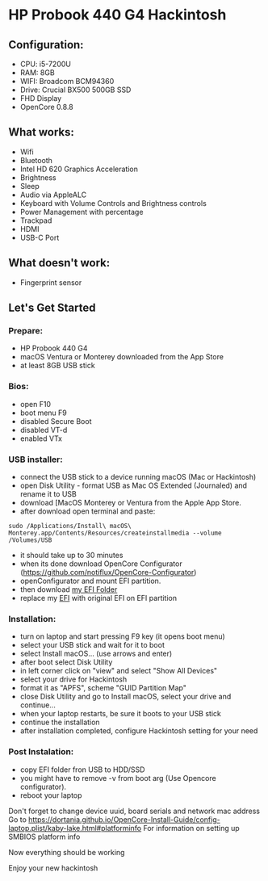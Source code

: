 # HP Probook 440 G4 Hackintosh

## Configuration:
- CPU: i5-7200U
- RAM: 8GB
- WIFI: Broadcom BCM94360
- Drive: Crucial BX500 500GB SSD
- FHD Display
- OpenCore 0.8.8
## What works:
- Wifi
- Bluetooth
- Intel HD 620 Graphics Acceleration
- Brightness
- Sleep
- Audio via AppleALC
- Keyboard with Volume Controls and Brightness controls
- Power Management with percentage
- Trackpad
- HDMI
- USB-C Port
## What doesn't work:
- Fingerprint sensor
## Let's Get Started
### Prepare:
- HP Probook 440 G4
- macOS Ventura or Monterey downloaded from the App Store
- at least 8GB USB stick
### Bios:
- open F10
- boot menu F9
- disabled Secure Boot
- disabled VT-d
- enabled VTx
### USB installer:
- connect the USB stick to a device running macOS (Mac or Hackintosh)
- open Disk Utility - format USB as Mac OS Extended (Journaled) and rename it to USB
- download [MacOS Monterey or Ventura from the Apple App Store.
- after download open terminal and paste:
```
sudo /Applications/Install\ macOS\ Monterey.app/Contents/Resources/createinstallmedia --volume /Volumes/USB
```
- it should take up to 30 minutes
- when its done download OpenCore Configurator (https://github.com/notiflux/OpenCore-Configurator)
- openConfigurator and mount EFI partition.
- then download [my EFI Folder](./EFI.zip)
- replace my [EFI](./EFI.zip) with original EFI on EFI partition
### Installation:
- turn on laptop and start pressing F9 key (it opens boot menu)
- select your USB stick and wait for it to boot
- select Install macOS... (use arrows and enter)
- after boot select Disk Utility
- in left corner click on "view" and select "Show All Devices"
- select your drive for Hackintosh
- format it as "APFS", scheme "GUID Partition Map"
- close Disk Utility and go to Install macOS, select your drive and continue...
- when your laptop restarts, be sure it boots to your USB stick
- continue the installation
- after installation completed, configure Hackintosh setting for your need
### Post Instalation:
- copy EFI folder fron USB to HDD/SSD
- you might have to remove -v from boot arg (Use Opencore configurator).
- reboot your laptop 

Don't forget to change device uuid, board serials and network mac address Go to https://dortania.github.io/OpenCore-Install-Guide/config-laptop.plist/kaby-lake.html#platforminfo For information on setting up SMBIOS platform info

Now everything should be working

Enjoy your new hackintosh
